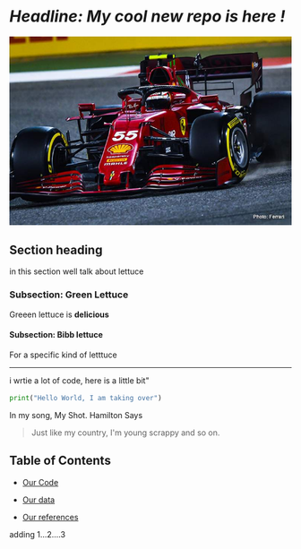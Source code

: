 # *Headline: My cool new repo is here !*

![Ferrari](images/formula1ferrari.jpeg)



## Section heading
in this section well talk about lettuce

### Subsection: Green Lettuce
Greeen lettuce is **delicious**

#### Subsection: Bibb lettuce 
For a specific kind of letttuce

---


i wrtie a lot of code, here is a little bit"
```python
print("Hello World, I am taking over")
```

In my song, My Shot. Hamilton Says
>Just like my country, I'm young scrappy and so on.


## Table of Contents
* [Our Code](code)

* [Our data](data)

* [Our references](references)


adding 1...2....3 



